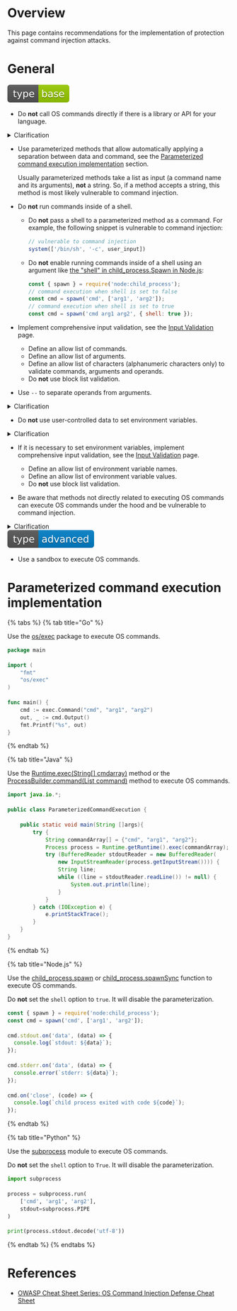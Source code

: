 # Overview

This page contains recommendations for the implementation of protection against command injection attacks.

# General

<div align="left">
<img src="/.gitbook/assets/type-base-icon.svg">
</div>

- Do **not** call OS commands directly if there is a library or API for your language.

<details>
<summary>Clarification</summary>

It is better to use a built-in method to perform the required task than to call an OS command.

For example, use `mkdir(name)` instead of `system('mkdir ${name}')`.
</details>

- Use parameterized methods that allow automatically applying a separation between data and command, see the [Parameterized command execution implementation](#parameterized-command-execution-implementation) section.

    Usually parameterized methods take a list as input (a command name and its arguments), **not** a string. So, if a method accepts a string, this method is most likely vulnerable to command injection.

- Do **not** run commands inside of a shell.

    - Do **not** pass a shell to a parameterized method as a command. For example, the following snippet is vulnerable to command injection:
    
        ```javascript
        // vulnerable to command injection
        system(['/bin/sh', '-c', user_input])
        ```

    - Do **not** enable running commands inside of a shell using an argument like [the "shell" in child_process.Spawn in Node.js](https://nodejs.org/api/child_process.html#child_processspawnsynccommand-args-options):

        ```javascript
        const { spawn } = require('node:child_process');
        // command execution when shell is set to false
        const cmd = spawn('cmd', ['arg1', 'arg2']);
        // command execution when shell is set to true
        const cmd = spawn('cmd arg1 arg2', { shell: true });
        ```

- Implement comprehensive input validation, see the [Input Validation](/Web%20Application/Input%20Validation/README.md) page.

    - Define an allow list of commands.
    - Define an allow list of arguments.
    - Define an allow list of characters (alphanumeric characters only) to validate commands, arguments and operands.
    - Do **not** use block list validation.

- Use `--` to separate operands from arguments.

<details>
<summary>Clarification</summary>

Unfortunately, using parameterized functions for command execution does not protect from the argument injection attack. Depending on the command used, argument injection can provide an attacker with additional leverage, such as a primitive for writing arbitrary files or even executing arbitrary code.

You can find arguments for various commands that can be abused at [Application Security Cheat Sheet: Command Injection - Argument Injection](https://0xn3va.gitbook.io/cheat-sheets/web-application/command-injection/argument-injection).

`--` allows you to explicitly separate operands from arguments. For example, the code in the snippet below takes the data from `user_input` as an argument and the OS command will print the listing of the the current folder.

```javascript
user_input = '-la'
system('ls', user_input)
// => ls -la
```

However, using `--` can help avoid this issue. The code in the snippet below will return an error because `-la` will be treated as a name, not an argument.

```javascript
user_input = '-la'
system('ls', '--', user_input)
// => ls -- -la
// ls: -la: No such file or directory
```
</details>

- Do **not** use user-controlled data to set environment variables.

<details>
<summary>Clarification</summary>

Environment variables can be used to inject commands and execute arbitrary code. You can find a list of dangerous environment variables at [Application Security Cheat Sheet: Command Injection](https://0xn3va.gitbook.io/cheat-sheets/web-application/command-injection).
</details>

- If it is necessary to set environment variables, implement comprehensive input validation, see the [Input Validation](/Web%20Application/Input%20Validation/README.md) page.

    - Define an allow list of environment variable names.
    - Define an allow list of environment variable values.
    - Do **not** use block list validation.

- Be aware that methods not directly related to executing OS commands can execute OS commands under the hood and be vulnerable to command injection.

<details>
<summary>Clarification</summary>

For example, `Kernel.open` is used to open files in Ruby but can be used to execute OS commands:

```ruby
open("| echo 'echo from open'").read()
# => 'echo from open\n
```

You can find a list of dangerous methods at [Application Security Cheat Sheet: Command Injection](https://0xn3va.gitbook.io/cheat-sheets/web-application/command-injection).
</details>

<div align="left">
<img src="/.gitbook/assets/type-advanced-icon.svg">
</div>

- Use a sandbox to execute OS commands.

# Parameterized command execution implementation

{% tabs %}
{% tab title="Go" %}

Use the [os/exec](https://pkg.go.dev/os/exec) package to execute OS commands.

```go
package main

import (
    "fmt"
    "os/exec"
)

func main() {
    cmd := exec.Command("cmd", "arg1", "arg2")
    out, _ := cmd.Output()
    fmt.Printf("%s", out)
}
```
{% endtab %}

{% tab title="Java" %}

Use the [Runtime.exec(String[] cmdarray)](https://docs.oracle.com/javase/8/docs/api/java/lang/Runtime.html) method or the [ProcessBuilder.command(List<String> command)](https://docs.oracle.com/javase/8/docs/api/java/lang/ProcessBuilder.html) method to execute OS commands.

```java
import java.io.*;

public class ParameterizedCommandExecution {

    public static void main(String []args){
        try {
            String commandArray[] = {"cmd", "arg1", "arg2"};
            Process process = Runtime.getRuntime().exec(commandArray);
            try (BufferedReader stdoutReader = new BufferedReader(
                new InputStreamReader(process.getInputStream()))) {
                String line;
                while ((line = stdoutReader.readLine()) != null) {
                    System.out.println(line);
                }
            }
        } catch (IOException e) {
            e.printStackTrace();
        }
    }
}
```
{% endtab %}

{% tab title="Node.js" %}

Use the [child_process.spawn](https://nodejs.org/api/child_process.html#child_processspawncommand-args-options) or [child_process.spawnSync](https://nodejs.org/api/child_process.html#child_processspawnsynccommand-args-options) function to execute OS commands.

Do **not** set the `shell` option to `true`. It will disable the parameterization.

```javascript
const { spawn } = require('node:child_process');
const cmd = spawn('cmd', ['arg1', 'arg2']);

cmd.stdout.on('data', (data) => {
  console.log(`stdout: ${data}`);
});

cmd.stderr.on('data', (data) => {
  console.error(`stderr: ${data}`);
});

cmd.on('close', (code) => {
  console.log(`child process exited with code ${code}`);
});
```
{% endtab %}

{% tab title="Python" %}

Use the [subprocess](https://nodejs.org/api/child_process.html#child_processspawncommand-args-options) module to execute OS commands.

Do **not** set the `shell` option to `True`. It will disable the parameterization.

```python
import subprocess

process = subprocess.run(
    ['cmd', 'arg1', 'arg2'],
    stdout=subprocess.PIPE
)

print(process.stdout.decode('utf-8'))
```
{% endtab %}
{% endtabs %}

# References

- [OWASP Cheat Sheet Series: OS Command Injection Defense Cheat Sheet](https://cheatsheetseries.owasp.org/cheatsheets/OS_Command_Injection_Defense_Cheat_Sheet.html)
